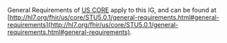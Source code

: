 General Requirements of [US CORE](http://hl7.org/fhir/us/core/STU5.0.1/general-requirements.html#general-requirements) apply to this IG, and can be found at [http://hl7.org/fhir/us/core/STU5.0.1/general-requirements.html#general-requirements](http://hl7.org/fhir/us/core/STU5.0.1/general-requirements.html#general-requirements).